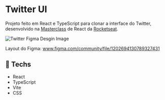 # Twitter UI

Projeto feito em React e TypeScript para clonar a interface do Twitter, desenvolvido na [Masterclass](https://quiz.rocketseat.com.br/masterclass/react) 
de React da [Rocketseat](https://www.rocketseat.com.br).

![Twitter Figma Desgin Image](https://user-images.githubusercontent.com/100815627/226474139-553f5574-5352-4468-8f49-adebb3a1528d.png)

Layout do Figma: www.figma.com/community/file/1202694130789327431

## 🚀 Techs

-   React
-   TypeScript
-   Vite
-   CSS
